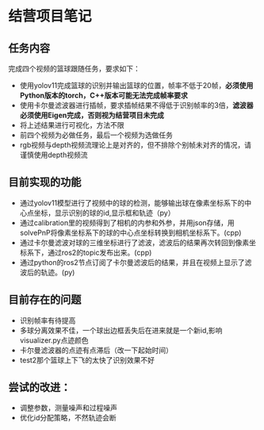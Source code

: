 # 结营项目笔记

## 任务内容

完成四个视频的篮球跟随任务，要求如下：

+ 使用yolov11完成篮球的识别并输出篮球的位置，帧率不低于20帧，**必须使用Python版本的torch，C++版本可能无法完成帧率要求**
+ 使用卡尔曼滤波器进行插帧，要求插帧结果不得低于识别帧率的3倍，**滤波器必须使用Eigen完成，否则视为结营项目未完成**
+ 将上述结果进行可视化，方法不限
+ 前四个视频为必做任务，最后一个视频为选做任务
+ rgb视频与depth视频流理论上是对齐的，但不排除个别帧未对齐的情况，请谨慎使用depth视频流

## 目前实现的功能

+ 通过yolov11模型进行了视频中的球的检测，能够输出球在像素坐标系下的中心点坐标，显示识别的球的id,显示框和轨迹（py）
+ 通过calibration里的视频得到了相机的内参和外参，并用json存储，用solvePnP将像素坐标系下的球的中心点坐标转换到相机坐标系下。(cpp)
+ 通过卡尔曼滤波对球的三维坐标进行了滤波，滤波后的结果再次转回到像素坐标系下，通过ros2的topic发布出来。(cpp)
+ 通过python的ros2节点订阅了卡尔曼滤波后的结果，并且在视频上显示了滤波后的轨迹。(py)

## 目前存在的问题

+ 识别帧率有待提高
+ 多球分离效果不佳，一个球出边框丢失后在进来就是一个新id,影响visualizer.py点迹颜色
+ 卡尔曼滤波器的点迹有点滞后（改一下起始时间）
+ test2那个篮球上下飞的太快了识别效果不好

## 尝试的改进：

+ 调整参数，测量噪声和过程噪声
+ 优化id分配策略，不然轨迹会断
